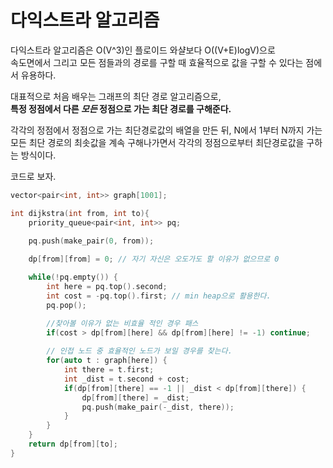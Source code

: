 # 다익스트라 알고리즘

다익스트라 알고리즘은 O(V^3)인 플로이드 와샬보다 O((V+E)logV)으로    
속도면에서 그리고 모든 점들과의 경로를 구할 때 효율적으로 값을 구할 수 있다는 점에서 유용하다.

대표적으로 처음 배우는 그래프의 최단 경로 알고리즘으로,  
**특정 정점에서 다른 *모든* 정점으로 가는 최단 경로를 구해준다.**

각각의 정점에서 정점으로 가는 최단경로값의 배열을 만든 뒤,
N에서 1부터 N까지 가는 모든 최단 경로의 최솟값을 계속 구해나가면서 각각의 정점으로부터 최단경로값을 구하는 방식이다.

코드로 보자.

```cpp
vector<pair<int, int>> graph[1001];

int dijkstra(int from, int to){
    priority_queue<pair<int, int>> pq;
    
    pq.push(make_pair(0, from));

    dp[from][from] = 0; // 자기 자신은 오도가도 할 이유가 없으므로 0

    while(!pq.empty()) {
        int here = pq.top().second;
        int cost = -pq.top().first; // min heap으로 활용한다.
        pq.pop();

        //찾아볼 이유가 없는 비효율 적인 경우 패스
        if(cost > dp[from][here] && dp[from][here] != -1) continue;
        
        // 인접 노드 중 효율적인 노드가 보일 경우를 찾는다.
        for(auto t : graph[here]) {
            int there = t.first;
            int _dist = t.second + cost;
            if(dp[from][there] == -1 || _dist < dp[from][there]) {
                dp[from][there] = _dist;
                pq.push(make_pair(-_dist, there));
            }
        }
    }
    return dp[from][to];
}
```